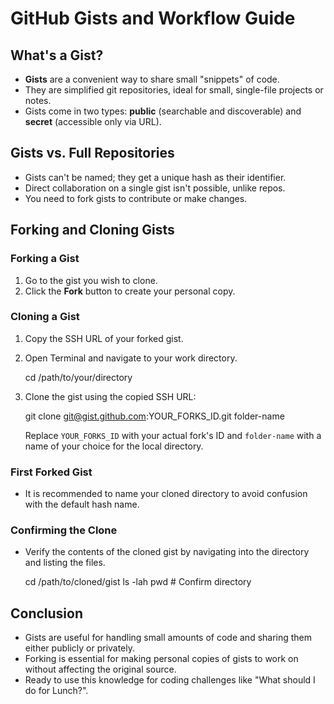 # GitHub Gists and Workflow Guide

## What's a Gist?

- **Gists** are a convenient way to share small "snippets" of code.
- They are simplified git repositories, ideal for small, single-file projects or notes.
- Gists come in two types: **public** (searchable and discoverable) and **secret** (accessible only via URL).

## Gists vs. Full Repositories

- Gists can't be named; they get a unique hash as their identifier.
- Direct collaboration on a single gist isn't possible, unlike repos.
- You need to fork gists to contribute or make changes.

## Forking and Cloning Gists

### Forking a Gist

1. Go to the gist you wish to clone.
2. Click the **Fork** button to create your personal copy.

### Cloning a Gist

1. Copy the SSH URL of your forked gist.
2. Open Terminal and navigate to your work directory.

   cd /path/to/your/directory

3. Clone the gist using the copied SSH URL:

   git clone git@gist.github.com:YOUR_FORKS_ID.git folder-name

   Replace `YOUR_FORKS_ID` with your actual fork's ID and `folder-name` with a name of your choice for the local directory.

### First Forked Gist

- It is recommended to name your cloned directory to avoid confusion with the default hash name.

### Confirming the Clone

- Verify the contents of the cloned gist by navigating into the directory and listing the files.

  cd /path/to/cloned/gist
  ls -lah
  pwd # Confirm directory

## Conclusion

- Gists are useful for handling small amounts of code and sharing them either publicly or privately.
- Forking is essential for making personal copies of gists to work on without affecting the original source.
- Ready to use this knowledge for coding challenges like "What should I do for Lunch?".
